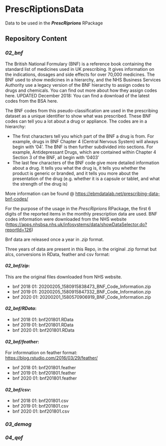 # **PrescRiptionsData**
Data to be used in the ***PrescRiprions*** RPackage

## **Repository Content**

### ***02_bnf***

The British National Formulary (BNF) is a reference book containing the standard list of medicines used in UK prescribing. It gives information on the indications, dosages and side effects for over 70,000 medicines. The BNF used to show medicines in a hierarchy, and the NHS Business Services Authority use a legacy version of the BNF hierarchy to assign codes to drugs and chemicals. You can find out more about how they assign codes here. UPDATED December 2018: You can find a download of the latest codes from the BSA here.

The BNF codes from this pseudo-classification are used in the prescribing dataset as a unique identifier to show what was prescribed. These BNF codes can tell you a lot about a drug or appliance. The codes are in a hierarchy:

  + The first characters tell you which part of the BNF a drug is from. For example, drugs in BNF Chapter 4 (Central Nervous System) will always begin with ’04’. The BNF is then further subdivided into sections. For example, Antidepressant Drugs, which are contained within Chapter 4 Section 3 of the BNF, all begin with ‘0403’
  + The last few characters of the BNF code give more detailed information about a drug. It tells you what the drug is, it tells you whether the product is generic or branded, and it tells you more about the presentation of the drug (e.g. whether it is a capsule or tablet, and what the strength of the drug is)

More information can be found @ https://ebmdatalab.net/prescribing-data-bnf-codes/

For the purpose of the usage in the *PrescRiprions* RPackage, the first 6 digits of the reported items in the monthly prescription data are used. 
BNF codes information were downloaded from the NHS website (https://apps.nhsbsa.nhs.uk/infosystems/data/showDataSelector.do?reportId=126)

Bnf data are released once a year in *.zip* format.

Three years of data are present in this Repo, in the original .zip format but alcs, conversions in RData, feather and csv format: 

#### *02_bnf/zip*:
This are the original files downloaded from NHS website.

  * bnf 2018 01: 20200205_1580915838473_BNF_Code_Information.zip
  * bnf 2019 01: 20200205_1580915847332_BNF_Code_Information.zip
  * bnf 2020 01: 20200201_1580570906919_BNF_Code_Information.zip
  
#### *02_bnf/RData*:

  * bnf 2018 01: bnf201801.RData
  * bnf 2019 01: bnf201801.RData
  * bnf 2020 01: bnf201801.RData

#### *02_bnf/feather*:

For informnation on feather format: https://blog.rstudio.com/2016/03/29/feather/

  * bnf 2018 01: bnf201801.feather
  * bnf 2019 01: bnf201801.feather
  * bnf 2020 01: bnf201801.feather
  
#### *02_bnf/csv*:

  * bnf 2018 01: bnf201801.csv
  * bnf 2019 01: bnf201801.csv
  * bnf 2020 01: bnf201801.csv


### ***03_demog***

### ***04_qof***


 